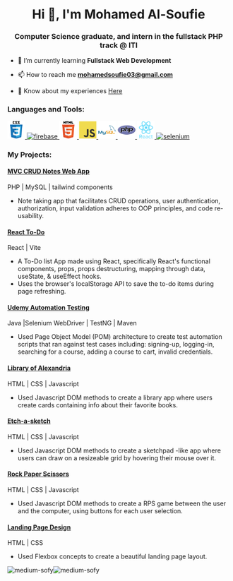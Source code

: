<h1 align="center">Hi 👋, I'm Mohamed Al-Soufie</h1>
<h3 align="center">Computer Science graduate, and intern in the fullstack PHP track @ ITI</h3>


- 🌱 I’m currently learning **Fullstack Web Development**

- 📫 How to reach me **mohamedsoufie03@gmail.com**

- 📄 Know about my experiences [Here](https://drive.google.com/file/d/1Q6gFU9m-YfRWycDBA9GVx4sdf-C4O1LU/view?usp=drive_link)
<p align="left">
</p>

<h3 align="left">Languages and Tools:</h3>
<p align="left"> <a href="https://www.w3schools.com/css/" target="_blank" rel="noreferrer"> <img src="https://raw.githubusercontent.com/devicons/devicon/master/icons/css3/css3-original-wordmark.svg" alt="css3" width="40" height="40"/> </a> <a href="https://firebase.google.com/" target="_blank" rel="noreferrer"> <img src="https://www.vectorlogo.zone/logos/firebase/firebase-icon.svg" alt="firebase" width="40" height="40"/> </a> <a href="https://www.w3.org/html/" target="_blank" rel="noreferrer"> <img src="https://raw.githubusercontent.com/devicons/devicon/master/icons/html5/html5-original-wordmark.svg" alt="html5" width="40" height="40"/> </a> <a href="https://developer.mozilla.org/en-US/docs/Web/JavaScript" target="_blank" rel="noreferrer"> <img src="https://raw.githubusercontent.com/devicons/devicon/master/icons/javascript/javascript-original.svg" alt="javascript" width="40" height="40"/> </a> <a href="https://www.mysql.com/" target="_blank" rel="noreferrer"> <img src="https://raw.githubusercontent.com/devicons/devicon/master/icons/mysql/mysql-original-wordmark.svg" alt="mysql" width="40" height="40"/> </a> <a href="https://www.php.net" target="_blank" rel="noreferrer"> <img src="https://raw.githubusercontent.com/devicons/devicon/master/icons/php/php-original.svg" alt="php" width="40" height="40"/> </a> <a href="https://reactjs.org/" target="_blank" rel="noreferrer"> <img src="https://raw.githubusercontent.com/devicons/devicon/master/icons/react/react-original-wordmark.svg" alt="react" width="40" height="40"/> </a> <a href="https://www.selenium.dev" target="_blank" rel="noreferrer"> <img src="https://raw.githubusercontent.com/detain/svg-logos/780f25886640cef088af994181646db2f6b1a3f8/svg/selenium-logo.svg" alt="selenium" width="40" height="40"/> </a> </p>

### My Projects:
#### [MVC CRUD Notes Web App](https://github.com/medium-sofy/Laracasts-PHP-Practice)
PHP | MySQL | tailwind components
+ Note taking app that facilitates CRUD operations, user
authentication, authorization, input validation
adheres to OOP principles, and code re-usability.

#### [React To-Do](https://github.com/medium-sofy/react-to-do)
React | Vite 
+ A To-Do list App made using React, specifically React's functional components, props, props destructuring, mapping through data, useState, & useEffect hooks.
+ Uses the browser's localStorage API to save the to-do items during page refreshing.

#### [Udemy Automation Testing](https://github.com/medium-sofy/udemy-automation-test) 
Java |Selenium WebDriver | TestNG | Maven
+ Used Page Object Model (POM) architecture to create
test automation scripts that ran against test cases
including: signing-up, logging-in, searching for a
course, adding a course to cart, invalid credentials.

#### [Library of Alexandria](https://medium-sofy.github.io/library-of-alexandria/)
HTML | CSS | Javascript
+ Used Javascript DOM methods to create a library app where users create cards containing info about their favorite books.

#### [Etch-a-sketch](https://github.com/medium-sofy/etch-a-sketch) 
HTML | CSS | Javascript
+ Used Javascript DOM methods to create a sketchpad
-like app where users can draw on a resizeable grid by
hovering their mouse over it.

#### [Rock Paper Scissors](https://github.com/medium-sofy/rock-paper-scissors) 
HTML | CSS | Javascript
+ Used Javascript DOM methods to create a RPS game
between the user and the computer, using buttons for
each user selection.

#### [Landing Page Design](https://github.com/medium-sofy/landing-page)
HTML | CSS
+ Used Flexbox concepts to create a beautiful landing page
layout.

<div style="display: flex;">
  <img align="center" style="height: 170px;" src="https://github-readme-stats.vercel.app/api/top-langs?username=medium-sofy&show_icons=true&locale=en&layout=compact" alt="medium-sofy" />

<img align="center" style="height: 170px" src="https://github-readme-streak-stats.herokuapp.com/?user=medium-sofy&" alt="medium-sofy" />
</div>

